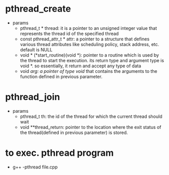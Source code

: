 # pthread_create

- params
	- pthread_t * thread: it is a pointer to an unsigned integer value that represents the thread id of the specified thread
	- const pthread_attr_t * attr: a pointer to a structure that defines various thread attributes like scheduling policy, stack address, etc. default is NULL
	- void * (*start_routine)(void *): pointer to a routine which is used by the thread to start the execution. its return type and argument type is void *. so essentially, it return and accept any type of data
	- void *arg: a pointer of type void* that contains the arguments to the function defined in previous parameter.

# pthread_join

- params
	- pthread_t th: the id of the thread for which the current thread should wait
	- void **thread_return: pointer to the location where the exit status of the thread(defined in previous parameter) is stored.

# to exec. pthread program

- g++ -pthread file.cpp
